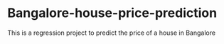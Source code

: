 # Bangalore-house-price-prediction
This is a regression project to predict the price of a house in Bangalore
